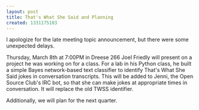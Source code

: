 ```yaml
---
layout: post
title: That's What She Said and Planning
created: 1331175103
---
```

I apologize for the late meeting topic announcement, but there were some unexpected delays.

Thursday, March 8th at 7:00PM in Dreese 266 Joel Friedly will present on a project he was working on for a class.  For a lab in his Python class, he built a simple Bayes network-based text classifier to identify That's What She Said jokes in conversation transcripts. This will be added to Jenni, the Open Source Club's IRC bot, so that she can make jokes at appropriate times in conversation. It will replace the old TWSS identifier.

Additionally, we will plan for the next quarter.
